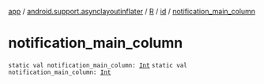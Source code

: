 [app](../../../index.md) / [android.support.asynclayoutinflater](../../index.md) / [R](../index.md) / [id](index.md) / [notification_main_column](./notification_main_column.md)

# notification_main_column

`static val notification_main_column: `[`Int`](https://kotlinlang.org/api/latest/jvm/stdlib/kotlin/-int/index.html)
`static val notification_main_column: `[`Int`](https://kotlinlang.org/api/latest/jvm/stdlib/kotlin/-int/index.html)